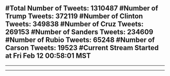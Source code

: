 #Total Number of Tweets: 1310487 
#Number of Trump Tweets: 372119
#Number of Clinton Tweets: 349838
#Number of Cruz Tweets: 269153
#Number of Sanders Tweets: 234609
#Number of Rubio Tweets: 65248
#Number of Carson Tweets: 19523
#Current Stream Started at Fri Feb 12 00:58:01 MST
---
---
---
